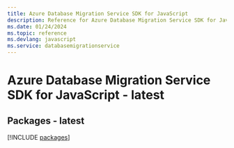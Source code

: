 ```yaml
---
title: Azure Database Migration Service SDK for JavaScript
description: Reference for Azure Database Migration Service SDK for JavaScript
ms.date: 01/24/2024
ms.topic: reference
ms.devlang: javascript
ms.service: databasemigrationservice
---
```

# Azure Database Migration Service SDK for JavaScript - latest
## Packages - latest
[!INCLUDE [packages](database-migration-service-index.md)]
